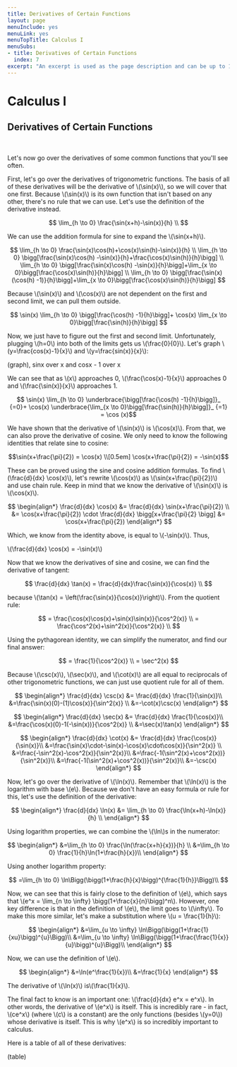 ```yaml
---
title: Derivatives of Certain Functions
layout: page
menuInclude: yes
menuLink: yes
menuTopTitle: Calculus I
menuSubs:
- title: Derivatives of Certain Functions
  index: 7
excerpt: "An excerpt is used as the page description and can be up to 160 characters long..."
---
```



<h1>Calculus I</h1>

<h2>Derivatives of Certain Functions</h2><br>


Let's now go over the derivatives of some common functions that you'll see often.

First, let's go over the derivatives of trigonometric functions. The basis of all of these derivatives will be the derivative of \\(\sin(x)\\), so we will cover that one first. Because \\(\sin(x)\\) is its own function that isn't based on any other, there's no rule that we can use. Let's use the definition of the derivative instead. 

$$
\lim_{h \to 0} \frac{\sin(x+h)-\sin(x)}{h} \\
$$

We can use the addition formula for sine to expand the \\(\sin(x+h)\\).

$$
\lim_{h \to 0} \frac{\sin(x)\cos(h)+\cos(x)\sin(h)-\sin(x)}{h} \\
\lim_{h \to 0} \bigg[\frac{\sin(x)\cos(h) -\sin(x)}{h}+\frac{\cos(x)\sin(h)}{h}\bigg] \\
\lim_{h \to 0} \bigg[\frac{\sin(x)\cos(h) -\sin(x)}{h}\bigg]+\lim_{x \to 0}\bigg[\frac{\cos(x)\sin(h)}{h}\bigg] \\
\lim_{h \to 0} \bigg[\frac{\sin(x)(\cos(h) -1)}{h}\bigg]+\lim_{x \to 0}\bigg[\frac{\cos(x)\sin(h)}{h}\bigg]
$$

Because \\(\sin(x)\\) and \\(\cos(x)\\) are not dependent on the first and second limit, we can pull them outside.

$$
\sin(x) \lim_{h \to 0} \bigg[\frac{\cos(h) -1}{h}\bigg]+ \cos(x) \lim_{x \to 0}\bigg[\frac{\sin(h)}{h}\bigg]
$$

Now, we just have to figure out the first and second limit. Unfortunately, plugging \\(h=0\\) into both of the limits gets us \\(\frac{0}{0}\\). Let's graph \\(y=\frac{cos(x)-1}{x}\\) and \\(y=\frac{sin(x)}{x}\\):

(graph), sinx over x and cosx - 1 over x

We can see that as \\(x\\) approaches 0, \\(\frac{\cos(x)-1}{x}\\) approaches 0 and \\(\frac{\sin(x)}{x}\\) approaches 1.

$$
\sin(x) \lim_{h \to 0} \underbrace{\bigg[\frac{\cos(h) -1}{h}\bigg]}_ {=0}+ \cos(x) \underbrace{\lim_{x \to 0}\bigg[\frac{\sin(h)}{h}\bigg]}_ {=1} = \cos (x)$$

We have shown that the derivative of \\(\sin(x)\\) is \\(\cos(x)\\). From that, we can also prove the derivative of cosine. We only need to know the following identities that relate sine to cosine:
 
$$\sin(x+\frac{\pi}{2}) = \cos(x) \\[0.5em]
\cos(x+\frac{\pi}{2}) = -\sin(x)$$

These can be proved using the sine and cosine addition formulas. To find \\(\frac{d}{dx} \cos(x)\\), let's rewrite \\(\cos(x)\\) as \\(\sin(x+\frac{\pi}{2})\\) and use chain rule. Keep in mind that we know the derivative of \\(\sin(x)\\) is \\(\cos(x)\\).

$$
\begin{align*}
\frac{d}{dx} \cos(x) &= \frac{d}{dx} \sin(x+\frac{\pi}{2}) \\
&= \cos(x+\frac{\pi}{2}) \cdot \frac{d}{dx} \bigg[x+\frac{\pi}{2} \bigg]
&= \cos(x+\frac{\pi}{2})
\end{align*}
$$

Which, we know from the identity above, is equal to \\(-\sin(x)\\). Thus,

\\(\frac{d}{dx} \cos(x) = -\sin(x)\\)

Now that we know the derivatives of sine and cosine, we can find the derivative of tangent:

$$
\frac{d}{dx} \tan(x) = \frac{d}{dx}\frac{\sin(x)}{\cos(x)} \\
$$

  

because \\(\tan(x) = \left(\frac{\sin(x)}{\cos(x)}\right)\\). From the quotient rule:

$$
= \frac{\cos(x)\cos(x)+\sin(x)\sin(x)}{\cos^2(x)} \\
= \frac{\cos^2(x)+\sin^2(x)}{\cos^2(x)} \\
$$

Using the pythagorean identity, we can simplify the numerator, and find our final answer:

$$
= \frac{1}{\cos^2(x)} \\
= \sec^2(x)
$$

Because \\(\csc(x)\\), \\(\sec(x)\\), and \\(\cot(x)\\) are all equal to reciprocals of other trigonometric functions, we can just use quotient rule for all of them.

$$
\begin{align*}
\frac{d}{dx} \csc(x) &= \frac{d}{dx} \frac{1}{\sin(x)}\\
&=\frac{\sin(x)(0)-(1)\cos(x)}{\sin^2(x)} \\
&=-\cot(x)\csc(x)
\end{align*}
$$
  
$$
\begin{align*}
\frac{d}{dx} \sec(x) &= \frac{d}{dx} \frac{1}{\cos(x)}\\
&=\frac{\cos(x)(0)-1(-\sin(x))}{\cos^2(x)} \\
&=\sec(x)\tan(x)
\end{align*}
$$

$$
\begin{align*}
\frac{d}{dx} \cot(x) &= \frac{d}{dx} \frac{\cos(x)}{\sin(x)}\\
&=\frac{\sin(x)\cdot-\sin(x)-\cos(x)\cdot\cos(x)}{\sin^2(x)} \\
&=\frac{-\sin^2(x)-\cos^2(x)}{\sin^2(x)}\\
&=\frac{-1(\sin^2(x)+\cos^2(x))}{\sin^2(x)}\\
&=\frac{-1(\sin^2(x)+\cos^2(x))}{\sin^2(x)}\\
&=-\csc(x)
\end{align*}
$$

Now, let's go over the derivative of \\(\ln(x)\\). Remember that \\(\ln(x)\\) is the logarithm with base \\(e\\). Because we don't have an easy formula or rule for this, let's use the definition of the derivative:

$$
\begin{align*}
\frac{d}{dx} \ln(x) &= \lim_{h \to 0} \frac{\ln(x+h)-\ln(x)}{h} \\
\end{align*}
$$

Using logarithm properties, we can combine the \\(\ln\\)s in the numerator:

$$
\begin{align*}
&=\lim_{h \to 0} \frac{\ln(\frac{x+h}{x})}{h} \\
&=\lim_{h \to 0} \frac{1}{h}\ln(1+\frac{h}{x})\\
\end{align*}
$$

Using another logarithm property:

$$
=\lim_{h \to 0} \ln\Bigg(\bigg(1+\frac{h}{x}\bigg)^{\frac{1}{h}}\Bigg)\\
$$

Now, we can see that this is fairly close to the definition of \\(e\\), which says that \\(e^x = \lim_{n \to \infty} \bigg(1+\frac{x}{n}\bigg)^n\\). However, one key difference is that in the definition of \\(e\\), the limit goes to \\(\infty\\). To make this more similar, let's make a substitution where \\(u = \frac{1}{h}\\):

$$
\begin{align*}
&=\lim_{u \to \infty} \ln\Bigg(\bigg(1+\frac{1}{xu}\bigg)^{u}\Bigg)\\
&=\lim_{u \to \infty} \ln\Bigg(\bigg(1+\frac{\frac{1}{x}}{u}\bigg)^{u}\Bigg)\\
\end{align*}
$$

Now, we can use the definition of \\(e\\).

$$
\begin{align*}
&=\ln(e^\frac{1}{x})\\
&=\frac{1}{x}
\end{align*}
$$

The derivative of \\(\ln(x)\\) is\\(\frac{1}{x}\\).

The final fact to know is an important one: \\(\frac{d}{dx} e^x = e^x\\). In other words, the derivative of \\(e^x\\) is itself. This is incredibly rare - in fact, \\(ce^x\\) (where \\(c\\) is a constant) are the only functions (besides \\(y=0\\)) whose derivative is itself. This is why \\(e^x\\) is so incredibly important to calculus.

Here is a table of all of these derivatives:

(table)
